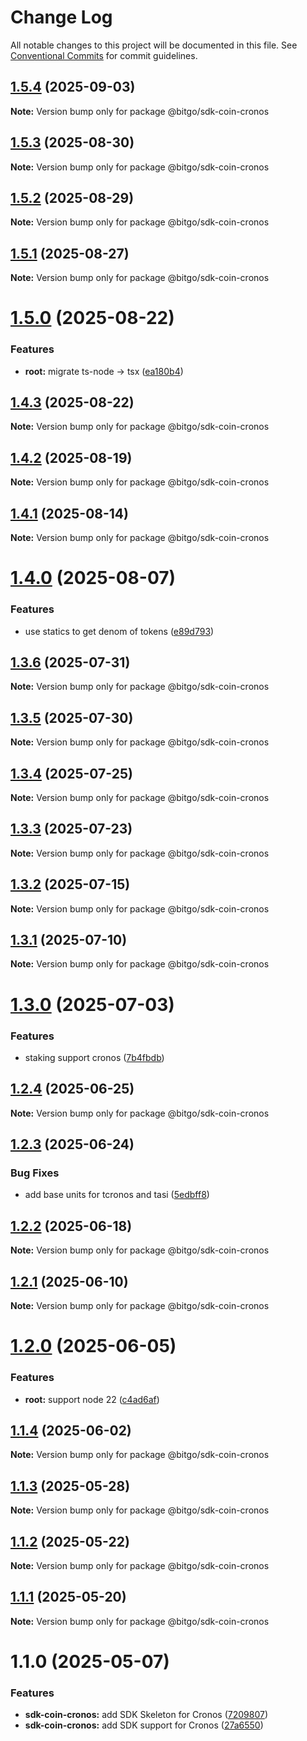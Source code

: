 # Change Log

All notable changes to this project will be documented in this file.
See [Conventional Commits](https://conventionalcommits.org) for commit guidelines.

## [1.5.4](https://github.com/BitGo/BitGoJS/compare/@bitgo/sdk-coin-cronos@1.5.3...@bitgo/sdk-coin-cronos@1.5.4) (2025-09-03)

**Note:** Version bump only for package @bitgo/sdk-coin-cronos

## [1.5.3](https://github.com/BitGo/BitGoJS/compare/@bitgo/sdk-coin-cronos@1.5.2...@bitgo/sdk-coin-cronos@1.5.3) (2025-08-30)

**Note:** Version bump only for package @bitgo/sdk-coin-cronos

## [1.5.2](https://github.com/BitGo/BitGoJS/compare/@bitgo/sdk-coin-cronos@1.5.1...@bitgo/sdk-coin-cronos@1.5.2) (2025-08-29)

**Note:** Version bump only for package @bitgo/sdk-coin-cronos

## [1.5.1](https://github.com/BitGo/BitGoJS/compare/@bitgo/sdk-coin-cronos@1.5.0...@bitgo/sdk-coin-cronos@1.5.1) (2025-08-27)

**Note:** Version bump only for package @bitgo/sdk-coin-cronos

# [1.5.0](https://github.com/BitGo/BitGoJS/compare/@bitgo/sdk-coin-cronos@1.4.3...@bitgo/sdk-coin-cronos@1.5.0) (2025-08-22)

### Features

- **root:** migrate ts-node -> tsx ([ea180b4](https://github.com/BitGo/BitGoJS/commit/ea180b43001d8e956196bc07b32798e3a7031eeb))

## [1.4.3](https://github.com/BitGo/BitGoJS/compare/@bitgo/sdk-coin-cronos@1.4.2...@bitgo/sdk-coin-cronos@1.4.3) (2025-08-22)

**Note:** Version bump only for package @bitgo/sdk-coin-cronos

## [1.4.2](https://github.com/BitGo/BitGoJS/compare/@bitgo/sdk-coin-cronos@1.4.1...@bitgo/sdk-coin-cronos@1.4.2) (2025-08-19)

**Note:** Version bump only for package @bitgo/sdk-coin-cronos

## [1.4.1](https://github.com/BitGo/BitGoJS/compare/@bitgo/sdk-coin-cronos@1.4.0...@bitgo/sdk-coin-cronos@1.4.1) (2025-08-14)

**Note:** Version bump only for package @bitgo/sdk-coin-cronos

# [1.4.0](https://github.com/BitGo/BitGoJS/compare/@bitgo/sdk-coin-cronos@1.3.6...@bitgo/sdk-coin-cronos@1.4.0) (2025-08-07)

### Features

- use statics to get denom of tokens ([e89d793](https://github.com/BitGo/BitGoJS/commit/e89d79365086512d845bb498deed7ee66ecd2fc0))

## [1.3.6](https://github.com/BitGo/BitGoJS/compare/@bitgo/sdk-coin-cronos@1.3.5...@bitgo/sdk-coin-cronos@1.3.6) (2025-07-31)

**Note:** Version bump only for package @bitgo/sdk-coin-cronos

## [1.3.5](https://github.com/BitGo/BitGoJS/compare/@bitgo/sdk-coin-cronos@1.3.4...@bitgo/sdk-coin-cronos@1.3.5) (2025-07-30)

**Note:** Version bump only for package @bitgo/sdk-coin-cronos

## [1.3.4](https://github.com/BitGo/BitGoJS/compare/@bitgo/sdk-coin-cronos@1.3.2...@bitgo/sdk-coin-cronos@1.3.4) (2025-07-25)

**Note:** Version bump only for package @bitgo/sdk-coin-cronos

## [1.3.3](https://github.com/BitGo/BitGoJS/compare/@bitgo/sdk-coin-cronos@1.3.2...@bitgo/sdk-coin-cronos@1.3.3) (2025-07-23)

**Note:** Version bump only for package @bitgo/sdk-coin-cronos

## [1.3.2](https://github.com/BitGo/BitGoJS/compare/@bitgo/sdk-coin-cronos@1.3.1...@bitgo/sdk-coin-cronos@1.3.2) (2025-07-15)

**Note:** Version bump only for package @bitgo/sdk-coin-cronos

## [1.3.1](https://github.com/BitGo/BitGoJS/compare/@bitgo/sdk-coin-cronos@1.3.0...@bitgo/sdk-coin-cronos@1.3.1) (2025-07-10)

**Note:** Version bump only for package @bitgo/sdk-coin-cronos

# [1.3.0](https://github.com/BitGo/BitGoJS/compare/@bitgo/sdk-coin-cronos@1.2.4...@bitgo/sdk-coin-cronos@1.3.0) (2025-07-03)

### Features

- staking support cronos ([7b4fbdb](https://github.com/BitGo/BitGoJS/commit/7b4fbdb7fbb788c9fc044d19a5d56643e1b8800b))

## [1.2.4](https://github.com/BitGo/BitGoJS/compare/@bitgo/sdk-coin-cronos@1.2.3...@bitgo/sdk-coin-cronos@1.2.4) (2025-06-25)

**Note:** Version bump only for package @bitgo/sdk-coin-cronos

## [1.2.3](https://github.com/BitGo/BitGoJS/compare/@bitgo/sdk-coin-cronos@1.2.2...@bitgo/sdk-coin-cronos@1.2.3) (2025-06-24)

### Bug Fixes

- add base units for tcronos and tasi ([5edbff8](https://github.com/BitGo/BitGoJS/commit/5edbff828ce8c9b36b44ab3928c157c698e2644a))

## [1.2.2](https://github.com/BitGo/BitGoJS/compare/@bitgo/sdk-coin-cronos@1.2.1...@bitgo/sdk-coin-cronos@1.2.2) (2025-06-18)

**Note:** Version bump only for package @bitgo/sdk-coin-cronos

## [1.2.1](https://github.com/BitGo/BitGoJS/compare/@bitgo/sdk-coin-cronos@1.2.0...@bitgo/sdk-coin-cronos@1.2.1) (2025-06-10)

**Note:** Version bump only for package @bitgo/sdk-coin-cronos

# [1.2.0](https://github.com/BitGo/BitGoJS/compare/@bitgo/sdk-coin-cronos@1.1.4...@bitgo/sdk-coin-cronos@1.2.0) (2025-06-05)

### Features

- **root:** support node 22 ([c4ad6af](https://github.com/BitGo/BitGoJS/commit/c4ad6af2e8896221417c303f0f6b84652b493216))

## [1.1.4](https://github.com/BitGo/BitGoJS/compare/@bitgo/sdk-coin-cronos@1.1.3...@bitgo/sdk-coin-cronos@1.1.4) (2025-06-02)

**Note:** Version bump only for package @bitgo/sdk-coin-cronos

## [1.1.3](https://github.com/BitGo/BitGoJS/compare/@bitgo/sdk-coin-cronos@1.1.2...@bitgo/sdk-coin-cronos@1.1.3) (2025-05-28)

**Note:** Version bump only for package @bitgo/sdk-coin-cronos

## [1.1.2](https://github.com/BitGo/BitGoJS/compare/@bitgo/sdk-coin-cronos@1.1.1...@bitgo/sdk-coin-cronos@1.1.2) (2025-05-22)

**Note:** Version bump only for package @bitgo/sdk-coin-cronos

## [1.1.1](https://github.com/BitGo/BitGoJS/compare/@bitgo/sdk-coin-cronos@1.1.0...@bitgo/sdk-coin-cronos@1.1.1) (2025-05-20)

**Note:** Version bump only for package @bitgo/sdk-coin-cronos

# 1.1.0 (2025-05-07)

### Features

- **sdk-coin-cronos:** add SDK Skeleton for Cronos ([7209807](https://github.com/BitGo/BitGoJS/commit/72098072ef9278ee7843cfeb6fcd0c95d5cae420))
- **sdk-coin-cronos:** add SDK support for Cronos ([27a6550](https://github.com/BitGo/BitGoJS/commit/27a6550f50359423abc1dc2c5b05b52f2a567899))
